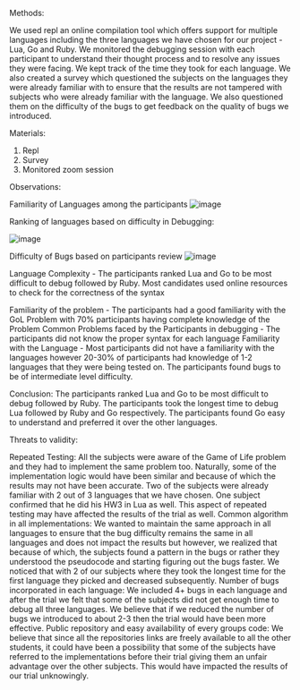 Methods: 

We used repl an online compilation tool which offers support for multiple languages including the three languages we have chosen for our project - Lua, Go and Ruby. 
We monitored the debugging session with each participant to understand their thought process and to resolve any issues they were facing. 
We kept track of the time they took for each language. 
We also created a survey which questioned the subjects on the languages they were already familiar with to ensure that the results are not tampered with subjects who were already familiar with the language. 
We also questioned them on the difficulty of the bugs to get feedback on the quality of bugs we introduced. 

Materials: 

1. Repl 
2. Survey 
3. Monitored zoom session 

Observations:

Familiarity of Languages among the participants
![image](https://user-images.githubusercontent.com/30931862/92041356-12f8a480-ed46-11ea-9fe8-89bb654f2618.png)





Ranking of languages based on difficulty in Debugging:

![image](https://user-images.githubusercontent.com/30931862/92041486-57844000-ed46-11ea-9ddb-1e151d59b88b.png)





Difficulty of Bugs based on participants review
![image](https://user-images.githubusercontent.com/30931862/92041539-6965e300-ed46-11ea-99b0-dd77b971e087.png)


 Language Complexity - The participants ranked Lua and Go to be most difficult to debug followed by Ruby.
Most candidates used online resources to check for the correctness of the syntax

Familiarity of the problem - The participants had a good familiarity with the GoL Problem with 70% participants having complete knowledge of the Problem
Common Problems faced by the Participants in debugging - The participants did not know the proper syntax for each language
Familiarity with the Language - Most participants did not have a familiarity with the languages however 20-30% of participants had knowledge of 1-2 languages that they were being tested on.
The participants found bugs to be of intermediate level difficulty.

Conclusion:
The participants ranked Lua and Go to be most difficult to debug followed by Ruby.
The participants took the longest time to debug Lua followed by Ruby and Go respectively.
The participants found Go easy to understand and preferred it over the other languages.


Threats to validity: 

Repeated Testing: All the subjects were aware of the Game of Life problem and they had to implement the same problem too. Naturally, some of the implementation logic would have been similar and because of which the results may not have been accurate. Two of the subjects were already familiar with 2 out of 3 languages that we have chosen. One subject confirmed that he did his HW3 in Lua as well. This aspect of repeated testing may have affected the results of the trial as well.
Common algorithm in all implementations: We wanted to maintain the same approach in all languages to ensure that the bug difficulty remains the same in all languages and does not impact the results but however, we realized that because of which, the subjects found a pattern in the bugs or rather they understood the pseudocode and starting figuring out the bugs faster. We noticed that with 2 of our subjects where they took the longest time for the first language they picked and decreased subsequently. 
Number of bugs incorporated in each language: We included 4+ bugs in each language and after the trial we felt that some of the subjects did not get enough time to debug all three languages. We believe that if we reduced the number of bugs we introduced to about 2-3 then the trial would have been more effective. 
Public repository and easy availability of every groups code: We believe that since all the repositories links are freely available to all the other students, it could have been a possibility that some of the subjects have referred to the implementations before their trial giving them an unfair advantage over the other subjects. This would have impacted the results of our trial unknowingly.
